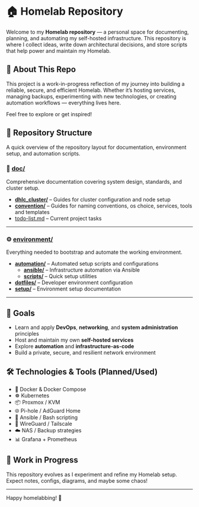 # 🏠 Homelab Repository

Welcome to my **Homelab repository** — a personal space for documenting, planning, and automating my self-hosted infrastructure. This repository is where I collect ideas, write down architectural decisions, and store scripts that help power and maintain my Homelab.

## 📘 About This Repo

This project is a work-in-progress reflection of my journey into building a reliable, secure, and efficient Homelab. Whether it’s hosting services, managing backups, experimenting with new technologies, or creating automation workflows — everything lives here.

Feel free to explore or get inspired!

## 📂 Repository Structure

A quick overview of the repository layout for documentation, environment setup, and automation scripts.

### 🧾 [doc/](./doc)
Comprehensive documentation covering system design, standards, and cluster setup.

- **[dhlc_cluster/](./doc/dhlc_cluster)** – Guides for cluster configuration and node setup
- **[convention/](./doc/convention)** – Guides for naming conventions, os choice, services, tools and templates
- [todo-list.md](./doc/todo-list.md) – Current project tasks

---

### ⚙️ [environment/](./environment)
Everything needed to bootstrap and automate the working environment.

- **[automation/](./environment/automation)** – Automated setup scripts and configurations
  - **[ansible/](./environment/automation/ansible)** – Infrastructure automation via Ansible
  - **[scripts/](./environment/automation/scripts)** – Quick setup utilities
- **[dotfiles/](./environment/dotfiles)** – Developer environment configuration
- **[setup/](./environment/setup)** – Environment setup documentation

---

## 🧠 Goals

- Learn and apply **DevOps**, **networking**, and **system administration** principles
- Host and maintain my own **self-hosted services**
- Explore **automation** and **infrastructure-as-code**
- Build a private, secure, and resilient network environment

## 🛠️ Technologies & Tools (Planned/Used)

- 🐳 Docker & Docker Compose
- ☸️ Kubernetes
- 📦 Proxmox / KVM
- 🌐 Pi-hole / AdGuard Home
- 🧰 Ansible / Bash scripting
- 🔐 WireGuard / Tailscale
- ☁️ NAS / Backup strategies
- 📊 Grafana + Prometheus

## 🚧 Work in Progress

This repository evolves as I experiment and refine my Homelab setup. Expect notes, configs, diagrams, and maybe some chaos!

---

Happy homelabbing! 🧪
